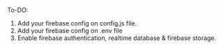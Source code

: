 
To-DO:

1. Add your firebase config on config.js file.
1. Add your firebase config on .env file
2. Enable firebase authentication, realtime database & firebase storage.


